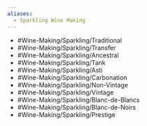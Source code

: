 ```yaml
---
aliases:
  - Sparkling Wine Making
---
```

- #Wine-Making/Sparkling/Traditional
- #Wine-Making/Sparkling/Transfer
- #Wine-Making/Sparkling/Ancestral
- #Wine-Making/Sparkling/Tank
- #Wine-Making/Sparkling/Asti
- #Wine-Making/Sparkling/Carbonation
- #Wine-Making/Sparkling/Non-Vintage
- #Wine-Making/Sparkling/Vintage
- #Wine-Making/Sparkling/Blanc-de-Blancs
- #Wine-Making/Sparkling/Blanc-de-Noirs
- #Wine-Making/Sparkling/Prestige